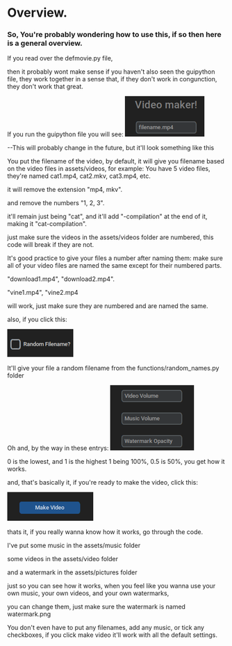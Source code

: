 # Overview.
### So, You're probably wondering how to use this, if so then here is a general overview.

If you read over the defmovie.py file,

then it probably wont make sense if you haven't also seen the guipython file, they work together in a sense that, if they don't work in congunction, they don't work that great.

If you run the guipython file you will see:
![example](../assets/thumbnails/filename_picture.png)

--This will probably change in the future, but it'll look something like this

You put the filename of the video, by default, it will give you filename based
on the video files in assets/videos, for example:
You have 5 video files, they're named cat1.mp4, cat2.mkv, cat3.mp4, etc.

it will remove the extension "mp4, mkv".

and remove the numbers "1, 2, 3".

it'll remain just being "cat", and it'll add "-compilation" at the end of it, making it "cat-compilation".

just make sure the videos in the assets/videos folder are numbered, this code will break if they are not.

It's good practice to give your files a number after naming them: make sure all of your video files are named the same except for their numbered parts.

"download1.mp4", "download2.mp4".

"vine1.mp4", "vine2.mp4

will work, just make sure they are numbered and are named the same.

also, if you click this:

![random](../assets/thumbnails/random_picture.png)

It'll give your file a random filename from the functions/random_names.py folder

Oh and, by the way in these entrys:
![numbered](../assets/thumbnails/numbered.png)

0 is the lowest, and 1 is the highest
1 being 100%, 0.5 is 50%, you get how it works.

and, that's basically it, if you're ready to make the video, click this:

![button](../assets/thumbnails/button.png)

thats it, if you really wanna know how it works, go through the code.

I've put some music in the assets/music folder

some videos in the assets/video folder

and a watermark in the assets/pictures folder

just so you can see how it works, when you feel like you wanna use your own music, your own videos, and your own watermarks, 

you can change them, just make sure the watermark is named watermark.png

You don't even have to put any filenames, add any music, or tick any checkboxes, if you click make video it'll work with all the default settings.